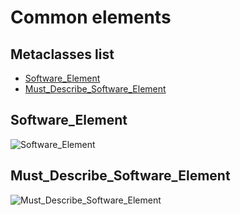 # Common elements

## Metaclasses list

* [Software_Element](#software_element)
* [Must_Describe_Software_Element](#must_describe_software_element)

## Software_Element

![Software_Element](http://www.plantuml.com/plantuml/proxy?cache=no&src=https://raw.github.com/SanteyneEmbeddedSystems/Embedded_Software_Metamodel/master/Common_Elements/Diagram_Software_Element.puml)

## Must_Describe_Software_Element

![Must_Describe_Software_Element](http://www.plantuml.com/plantuml/proxy?cache=no&src=https://raw.github.com/SanteyneEmbeddedSystems/Embedded_Software_Metamodel/master/Common_Elements/Diagram_Must_Describe_Software_Element.puml)
